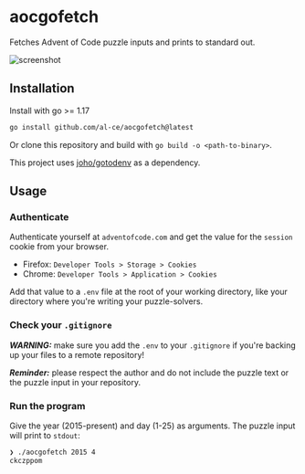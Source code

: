 # aocgofetch

Fetches Advent of Code puzzle inputs and prints to standard out.

![screenshot](https://github.com/user-attachments/assets/78a7cd4a-e4b2-4b19-826c-f6c868fae363)

## Installation

Install with go >= 1.17

```bash
go install github.com/al-ce/aocgofetch@latest
```

Or clone this repository and build with `go build -o <path-to-binary>`.

This project uses [joho/gotodenv](https://github.com/joho/godotenv) as a dependency.

## Usage

### Authenticate

Authenticate yourself at `adventofcode.com` and get the value for the `session` cookie from your browser.

- Firefox: `Developer Tools > Storage > Cookies`
- Chrome: `Developer Tools > Application > Cookies`

Add that value to a `.env` file at the root of your working directory, like your directory where you're writing your puzzle-solvers.

### Check your `.gitignore`

***WARNING:*** make sure you add the `.env` to your `.gitignore` if you're backing up your files to a remote repository!

***Reminder:*** please respect the author and do not include the puzzle text or the puzzle input in your repository.

### Run the program

Give the year (2015-present) and day (1-25) as arguments.
The puzzle input will print to `stdout`:

```bash
❯ ./aocgofetch 2015 4
ckczppom
```
